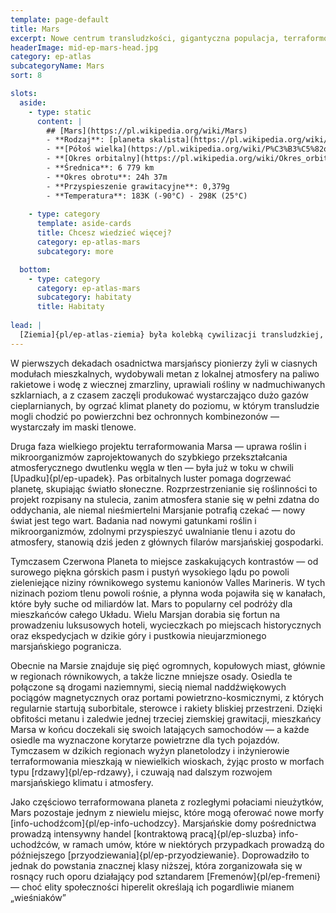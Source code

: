 ```yaml
---
template: page-default
title: Mars
excerpt: Nowe centrum transludzkości, gigantyczna populacja, terraformowanie, kolonie, kontrasty i Barsoomianie.
headerImage: mid-ep-mars-head.jpg
category: ep-atlas
subcategoryName: Mars
sort: 8

slots:
  aside:
    - type: static
      content: |
        ## [Mars](https://pl.wikipedia.org/wiki/Mars)
        - **Rodzaj**: [planeta skalista](https://pl.wikipedia.org/wiki/Planeta_skalista)
        - **[Półoś wielka](https://pl.wikipedia.org/wiki/P%C3%B3%C5%82o%C5%9B_wielka)**: 1,524 [au](https://pl.wikipedia.org/wiki/Jednostka_astronomiczna)
        - **[Okres orbitalny](https://pl.wikipedia.org/wiki/Okres_orbitalny)**: 686,98 dni
        - **Średnica**: 6 779 km
        - **Okres obrotu**: 24h 37m
        - **Przyspieszenie grawitacyjne**: 0,379g
        - **Temperatura**: 183K (-90°C) - 298K (25°C)
        
    - type: category
      template: aside-cards
      title: Chcesz wiedzieć więcej?
      category: ep-atlas-mars
      subcategory: more

  bottom:
    - type: category
      category: ep-atlas-mars
      subcategory: habitaty
      title: Habitaty
      
lead: |
  [Ziemia]{pl/ep-atlas-ziemia} była kolebką cywilizacji transludzkiej, ale Mars, z populacją 200 milionów, jest dziś jej sercem. Gdy ludzkość rozpoczęła swoją diasporę w przestrzeń kosmiczną, [Luna]{pl/ep-atlas-luna} była pierwszym przystankiem. Mimo że Luna ma dziś pokaźną populację, to właśnie Mars był pierwszym światem, na którym ludzie mogli przetrwać w pełni opierając się na lokalnych zasobach. 
---
```

W pierwszych dekadach osadnictwa marsjańscy pionierzy żyli w ciasnych modułach mieszkalnych, wydobywali metan z lokalnej atmosfery na paliwo rakietowe i wodę z wiecznej zmarzliny, uprawiali rośliny w nadmuchiwanych szklarniach, a z czasem zaczęli produkować wystarczająco dużo gazów cieplarnianych, by ogrzać klimat planety do poziomu, w którym transludzie mogli chodzić po powierzchni bez ochronnych kombinezonów — wystarczały im maski tlenowe.

Druga faza wielkiego projektu terraformowania Marsa — uprawa roślin i mikroorganizmów zaprojektowanych do szybkiego przekształcania atmosferycznego dwutlenku węgla w tlen — była już w toku w chwili [Upadku]{pl/ep-upadek}. Pas orbitalnych luster pomaga dogrzewać planetę, skupiając światło słoneczne. Rozprzestrzenianie się roślinności to projekt rozpisany na stulecia, zanim atmosfera stanie się w pełni zdatna do oddychania, ale niemal nieśmiertelni Marsjanie potrafią czekać — nowy świat jest tego wart. Badania nad nowymi gatunkami roślin i mikroorganizmów, zdolnymi przyspieszyć uwalnianie tlenu i azotu do atmosfery, stanowią dziś jeden z głównych filarów marsjańskiej gospodarki.

Tymczasem Czerwona Planeta to miejsce zaskakujących kontrastów — od surowego piękna górskich pasm i pustyń wysokiego lądu po powoli zieleniejące niziny równikowego systemu kanionów Valles Marineris. W tych nizinach poziom tlenu powoli rośnie, a płynna woda pojawiła się w kanałach, które były suche od miliardów lat. Mars to popularny cel podróży dla mieszkańców całego Układu. Wielu Marsjan dorabia się fortun na prowadzeniu luksusowych hoteli, wycieczkach po miejscach historycznych oraz ekspedycjach w dzikie góry i pustkowia nieujarzmionego marsjańskiego pogranicza.

Obecnie na Marsie znajduje się pięć ogromnych, kopułowych miast, głównie w regionach równikowych, a także liczne mniejsze osady. Osiedla te połączone są drogami naziemnymi, siecią niemal naddźwiękowych pociągów magnetycznych oraz portami powietrzno-kosmicznymi, z których regularnie startują suborbitale, sterowce i rakiety bliskiej przestrzeni. Dzięki obfitości metanu i zaledwie jednej trzeciej ziemskiej grawitacji, mieszkańcy Marsa w końcu doczekali się swoich latających samochodów — a każde osiedle ma wyznaczone korytarze powietrzne dla tych pojazdów. Tymczasem w dzikich regionach wyżyn planetolodzy i inżynierowie terraformowania mieszkają w niewielkich wioskach, żyjąc prosto w morfach typu [rdzawy]{pl/ep-rdzawy}, i czuwają nad dalszym rozwojem marsjańskiego klimatu i atmosfery.

Jako częściowo terraformowana planeta z rozległymi połaciami nieużytków, Mars pozostaje jednym z niewielu miejsc, które mogą oferować nowe morfy [info-uchodźcom]{pl/ep-info-uchodzcy}. Marsjańskie domy pośrednictwa prowadzą intensywny handel [kontraktową pracą]{pl/ep-sluzba} info-uchodźców, w ramach umów, które w niektórych przypadkach prowadzą do późniejszego [przyodziewania]{pl/ep-przyodziewanie}. Doprowadziło to jednak do powstania znacznej klasy niższej, która zorganizowała się w rosnący ruch oporu działający pod sztandarem [Fremenów]{pl/ep-fremeni} — choć elity społeczności hiperelit określają ich pogardliwie mianem „wieśniaków”
